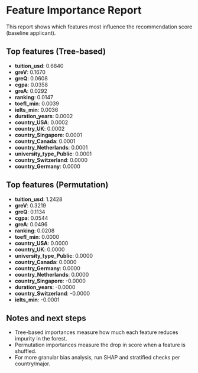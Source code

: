# Feature Importance Report

This report shows which features most influence the recommendation score (baseline applicant).

## Top features (Tree-based)

- **tuition_usd**: 0.6840
- **greV**: 0.1670
- **greQ**: 0.0608
- **cgpa**: 0.0358
- **greA**: 0.0292
- **ranking**: 0.0147
- **toefl_min**: 0.0039
- **ielts_min**: 0.0036
- **duration_years**: 0.0002
- **country_USA**: 0.0002
- **country_UK**: 0.0002
- **country_Singapore**: 0.0001
- **country_Canada**: 0.0001
- **country_Netherlands**: 0.0001
- **university_type_Public**: 0.0001
- **country_Switzerland**: 0.0000
- **country_Germany**: 0.0000

## Top features (Permutation)

- **tuition_usd**: 1.2428
- **greV**: 0.3219
- **greQ**: 0.1134
- **cgpa**: 0.0544
- **greA**: 0.0496
- **ranking**: 0.0208
- **toefl_min**: 0.0000
- **country_USA**: 0.0000
- **country_UK**: 0.0000
- **university_type_Public**: 0.0000
- **country_Canada**: 0.0000
- **country_Germany**: 0.0000
- **country_Netherlands**: 0.0000
- **country_Singapore**: -0.0000
- **duration_years**: -0.0000
- **country_Switzerland**: -0.0000
- **ielts_min**: -0.0001

## Notes and next steps
- Tree-based importances measure how much each feature reduces impurity in the forest.
- Permutation importances measure the drop in score when a feature is shuffled.
- For more granular bias analysis, run SHAP and stratified checks per country/major.
